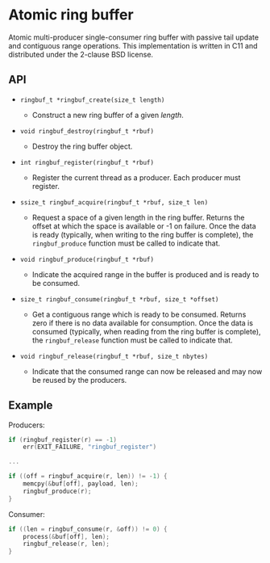 # Atomic ring buffer

Atomic multi-producer single-consumer ring buffer with passive tail update
and contiguous range operations.  This implementation is written in C11 and
distributed under the 2-clause BSD license.

## API

* `ringbuf_t *ringbuf_create(size_t length)`
  * Construct a new ring buffer of a given _length_.

* `void ringbuf_destroy(ringbuf_t *rbuf)`
  * Destroy the ring buffer object.

* `int ringbuf_register(ringbuf_t *rbuf)`
  * Register the current thread as a producer.  Each producer must register.

* `ssize_t ringbuf_acquire(ringbuf_t *rbuf, size_t len)`
  * Request a space of a given length in the ring buffer.  Returns the
  offset at which the space is available or -1 on failure.  Once the data
  is ready (typically, when writing to the ring buffer is complete), the
  `ringbuf_produce` function must be called to indicate that.

* `void ringbuf_produce(ringbuf_t *rbuf)`
  * Indicate the acquired range in the buffer is produced and is ready
  to be consumed.

* `size_t ringbuf_consume(ringbuf_t *rbuf, size_t *offset)`
  * Get a contiguous range which is ready to be consumed.  Returns zero
  if there is no data available for consumption.  Once the data is
  consumed (typically, when reading from the ring buffer is complete),
  the `ringbuf_release` function must be called to indicate that.

* `void ringbuf_release(ringbuf_t *rbuf, size_t nbytes)`
  * Indicate that the consumed range can now be released and may now be
  reused by the producers.

## Example

Producers:
```c
if (ringbuf_register(r) == -1)
	err(EXIT_FAILURE, "ringbuf_register")

...

if ((off = ringbuf_acquire(r, len)) != -1) {
	memcpy(&buf[off], payload, len);
	ringbuf_produce(r);
}
```

Consumer:
```c
if ((len = ringbuf_consume(r, &off)) != 0) {
	process(&buf[off], len);
	ringbuf_release(r, len);
}
```
